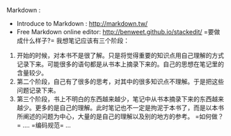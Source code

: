 Markdown : 
* Introduce to Markdown : http://markdown.tw/
* Free Markdown online editor: http://benweet.github.io/stackedit/
=要做成什么样子?=
我想笔记应该有三个阶段：
1. 开始的时候，对本书不是很了解。只是将觉得重要的知识点用自己理解的方式记录下来。可能很多的语句都是从书本上摘录下来的。自己的思想在笔记里的含量较少。
2. 第二个阶段，自己有了很多的思考，对其中的很多知识点不理解。于是把这些问题记录下来。
3. 第三个阶段，书上不明白的东西越来越少，笔记中从书本摘录下来的东西越来越少。更多的是自己的理解。此时笔记也不一定是拘泥于本书了，而是以本书所阐述的问题为中心，大量的是自己的理解以及别的地方的参考。
=如何做？=
....
=编码规范=
...
